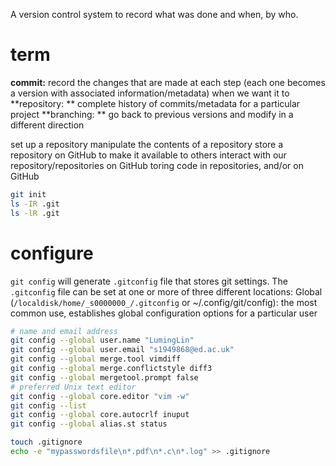 A version control system to record what was done and when, by who.

# term
**commit:** record the changes that are made at each step (each one becomes a version with associated information/metadata) when we want it to
**repository: ** complete history of commits/metadata for a particular project
**branching: ** go back to previous versions and modify in a different direction



set up a repository
manipulate the contents of a repository
store a repository on GitHub to make it available to others
interact with our repository/repositories on GitHub
toring code in repositories, and/or on GitHub


```bash
git init
ls -IR .git
ls -lR .git
```
# configure
`git config` will generate `.gitconfig` file that stores git settings.
The `.gitconfig` file can be set at one or more of three different locations:
Global (`/localdisk/home/_s0000000_/.gitconfig` or ~/.config/git/config): the most common use, establishes global configuration options for a particular user

```bash
# name and email address
git config --global user.name "LumingLin"
git config --global user.email "s1949868@ed.ac.uk"
git config --global merge.tool vimdiff
git config --global merge.conflictstyle diff3
git config --global mergetool.prompt false
# preferred Unix text editor
git config --global core.editor "vim -w"
git config --list
git config --global core.autocrlf inuput
git config --global alias.st status

```

```bash
touch .gitignore
echo -e "mypasswordsfile\n*.pdf\n*.c\n*.log" >> .gitignore
```
<!--stackedit_data:
eyJoaXN0b3J5IjpbLTEzNjYxNjE0NTEsLTU4Mzk4NzAzMiwtMT
kxNDAxMDE3MCwxNzY0MjAzNzUsLTczNjQyMTIzOCwtMTA3Mjgx
MDk2MiwyMTIxNTM1MDIyLDEyMTQzNDIzNzEsLTEzMzk4MzcyNT
YsLTU1MTIwMDAxLC0yMDExOTU0NDAwLDE4MTE4OTE1OSwxNjUw
Mzk0MDg3LC03ODg5NDQxNTIsMTQ5NDkzNzY1MiwyOTUyNzYxNT
AsMTY0NTM1ODA0NywtNzcxMjc2NjY0LDI0MTYwNDI0MCwtMTk1
Mjc2MTU1OF19
-->